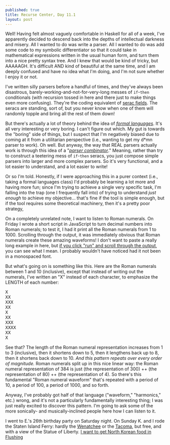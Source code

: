 ```yaml
---
published: true
title: Recurse Center, Day 11.1
layout: post
---
```

Well! Having felt almost vaguely comfortable in Haskell for all of a week, I've apparently decided to descend back into the depths of intellectual darkness and misery. All I wanted to do was write a parser. All I wanted to do was add some code to my symbolic differentiator so that it could take in mathematical expressions written in the usual human form, and turn them into a nice pretty syntax tree. And I knew that would be kind of tricky, but AAAAAGH. It's difficult AND kind of beautiful at the same time, and I am deeply confused and have no idea what I'm doing, and I'm not sure whether I enjoy it or not.

I've written silly parsers before a handful of times, and they've always been disastrous, barely-working-and-not-for-very-long messes of `if`-`then` conditionals (with recursion tossed in here and there just to make things even more confusing). They're the coding equivalent of [serac fields](https://en.wikipedia.org/wiki/Serac). The seracs are standing, sort of, but you never know when one of them will randomly topple and bring all the rest of them down!

But there's actually a lot of theory behind the idea of *[formal languages](https://en.wikipedia.org/wiki/Formal_language)*. It's all very interesting or very boring. I can't figure out which. My gut is towards the "boring" side of things, but I suspect that I'm negatively biased due to coming at it from a utilitarian perspective (i.e., wanting to get my d\*mn parser to work). Oh well. But anyway, the way that REAL parsers actually work is through this idea of a "*[parser combinator](https://en.wikipedia.org/wiki/Parser_combinator)*." Meaning, rather than try to construct a teetering mess of `if`-`then` seracs, you just compose simple parsers into larger and more complex parsers. So it's very functional, and a lot easier to understand, and a lot easier to write! 

Or so I'm told. Honestly, if I were approaching this in a purer context (i.e., taking a formal languages class) I'd probably be learning a lot more and having more fun; since I'm trying to achieve a single very specific task, I'm falling into the trap (one I frequently fall into) of trying to understand *just enough* to achieve my objective... that's fine if the tool is simple enough, but if the tool requires some theoretical machinery, then it's a pretty poor strategy,

On a completely unrelated note, I want to listen to Roman numerals. On Friday I wrote a short script in JavaScript to turn decimal numbers into Roman numerals; to test it, I had it print all the Roman numerals from 1 to 1000. Scrolling through the output, it was immediately obvious that Roman numerals create these amazing waveforms! I don't want to paste a really long example in here, but [if you click "run" and scroll through the output](https://repl.it/BvYt/2), you can see what I mean. I probably wouldn't have noticed had it not been in a monospaced font. 

But what's going on is something like this. Here are the Roman numerals between 1 and 10 (inclusive), except that instead of writing out the numerals, I've written an "X" instead of each character, to emphasize the LENGTH of each number:

<pre>
X
XX
XXX
XX
X
XX
XXX
XXXX
XX
X
</pre>

See that? The length of the Roman numeral representation increases from 1 to 3 (inclusive), then it shortens down to 5, then it lengthens back up to 8, then it shortens back down to 10. *And this pattern repeats over every order of magnitude.* Roman numerals split up in this nice linear way: the Roman numeral representation of 384 is just (the representation of 300) ++ (the representation of 80) ++ (the representation of 4). So there's this fundamental "Roman numeral waveform" that's repeated with a period of 10, a period of 100, a period of 1000, and so forth.

Anyway, I've probably got half of that language ("waveform," "harmonics," etc.) wrong, and it's not a particularly fundamentally interesting thing; I was just really excited to discover this pattern. I'm going to ask some of the more sonically- and musically-inclined people here how I can listen to it. 

I went to E.'s 26th birthday party on Saturday night. On Sunday K. and I rode the Staten Island Ferry: hardly the [Wenatchee](https://en.wikipedia.org/wiki/MV_Wenatchee) or the [Tacoma](https://en.wikipedia.org/wiki/MV_Tacoma), but free, and with a view of the Statue of Liberty. [I want to get North Korean food in Flushing](http://gothamist.com/2015/01/17/north_korean_food_nyc.php)